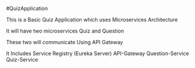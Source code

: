 #QuizApplication

This is a Basic Quiz Application which uses Microservices Architecture

It will have two microservices Quiz and Question

These two will communicate Using API Gateway

It Includes
Service Registry (Eureka Server)
API-Gateway
Question-Service
Quiz-Service

